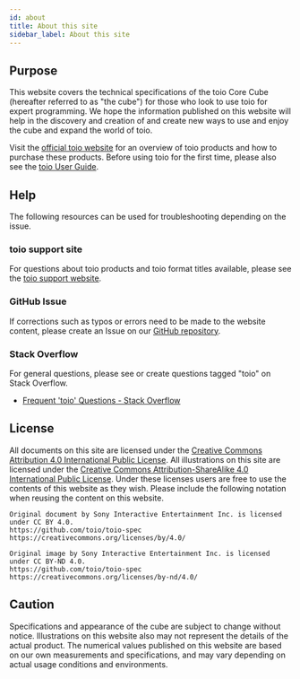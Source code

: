 ```yaml
---
id: about
title: About this site
sidebar_label: About this site
---
```


## Purpose

This website covers the technical specifications of the toio Core Cube (hereafter referred to as "the cube") for those who look to use toio for expert programming. We hope the information published on this website will help in the discovery and creation of and create new ways to use and enjoy the cube and expand the world of toio.

Visit the [official toio website](https://toio.io) for an overview of toio products and how to purchase these products. Before using toio for the first time, please also see the [toio User Guide](https://support.toio.io/app/manual).

## Help

The following resources can be used for troubleshooting depending on the issue.

### toio support site

For questions about toio products and toio format titles available, please see the [toio support website](https://support.toio.io/).

### GitHub Issue

If corrections such as typos or errors need to be made to the website content, please create an Issue on our [GitHub repository](https://github.com/toio/toio-spec).

### Stack Overflow

For general questions, please see or create questions tagged "toio" on Stack Overflow.

- [Frequent 'toio' Questions \- Stack Overflow](https://stackoverflow.com/questions/tagged/toio?sort=frequent)

## License

All documents on this site are licensed under the [Creative Commons Attribution 4.0 International Public License](https://creativecommons.org/licenses/by/4.0/). All illustrations on this site are licensed under the [Creative Commons Attribution-ShareAlike 4.0 International Public License](https://creativecommons.org/licenses/by-nd/4.0/). Under these licenses users are free to use the contents of this website as they wish. Please include the following notation when reusing the content on this website.

```text
Original document by Sony Interactive Entertainment Inc. is licensed under CC BY 4.0.
https://github.com/toio/toio-spec
https://creativecommons.org/licenses/by/4.0/
```

```text
Original image by Sony Interactive Entertainment Inc. is licensed under CC BY-ND 4.0.
https://github.com/toio/toio-spec
https://creativecommons.org/licenses/by-nd/4.0/
```

## Caution

Specifications and appearance of the cube are subject to change without notice. Illustrations on this website also may not represent the details of the actual product. The numerical values published on this website are based on our own measurements and specifications, and may vary depending on actual usage conditions and environments.
